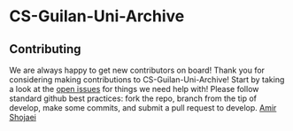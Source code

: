 # CS-Guilan-Uni-Archive
## Contributing
We are always happy to get new contributors on board!
Thank you for considering making contributions to CS-Guilan-Uni-Archive! Start by taking a look at the [open issues](https://github.com/awirshf45d/CS-Guilan-Uni-Archive/issues) for things we need help with!
Please follow standard github best practices: fork the repo, branch from the tip of develop, make some commits, and submit a pull request to develop.
[Amir Shojaei](https://t.me/awirsh2b3c?text=CS-Guilan-Uni-Archive%0a)
